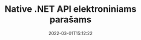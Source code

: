 ---
############################# Static ############################
layout: "product"
date: 2022-03-01T15:12:22
draft: false
#operation: 
#signaturetype: 
#fileformat: 
#productName: Java
lang: lt
#productCode: java
#otherformats: 
#breadcrumb: Put  signature on  for Java
product: "Signature"
product_tag: "signature"
platform: ".NET"
platform_tag: "net"

############################# Head ############################
head_title: ".NET skaitmeninio parašo API – elektroninio parašo PDF Word Excel vaizdai"
head_description: "C# .NET skaitmeninio parašo API, el. parašo biblioteka, skirta elektroniniu būdu pasirašyti PDF, Word, Excel skaičiuokles, PowerPoint, vaizdų ir grafinių dokumentų formatus."

############################# Header ############################
title: "Native .NET API elektroniniams parašams"
description: "Pridėkite skaitmeninius parašus prie dokumentų formatų ir įdiekite populiarius el. parašo tipus (tekstą, vaizdą, QR kodą, brūkšninį kodą, antspaudą ir metaduomenis) .NET programose."
button:
    enable: true

############################# SubMenu ############################
submenu:
    enable: true
    
    left:
        img_alt: "GroupDocs.Signature for .NET"
        image: "https://www.groupdocs.cloud/templates/groupdocs/images/product-logos/groupdocs-signature-net.png"
        product: "GroupDocs.Signature"
        platform: ".NET"

    middle:
        button:
            # button loop
            - link: "#overview"
              text: "Apžvalga"

            # button loop
            - link: "#features"
              text: "funkcijos"

            # button loop
            - link: "#support"
              text: "Palaikymas"

            # button loop
            - link: "https://products.groupdocs.app/signature"
              text: "Tiesioginė demonstracija"

            # button loop
            - link: "https://purchase.groupdocs.com/pricing/signature/net"
              text: "Kainodara"

    right:
        link_download: "https://downloads.groupdocs.com/signature"
        link_learn: "https://docs.groupdocs.com/signature/net/"
        link_buy: "https://purchase.groupdocs.com"

############################# Overview ############################
overview:
    enable: true
    content: |
      Naudokite GroupDocs.Signature for .NET API kurdami programas C#, ASP.NET ir kitomis .NET technologijomis, kurios leidžia pasirašyti skaitmeninius verslo dokumentus, tokius kaip PDF, Microsoft Word, Excel skaičiuoklės, PowerPoint pristatymai, vaizdai, OpenDocument ir kitų pramonės standartų failų formatų, nereikia įdiegti jokios papildomos programinės įrangos. Su šia elektroninio parašo biblioteka paprasta dirbti, o .NET kūrėjai savo programose gali lengvai pridėti pažangių skaitmeninio parašo funkcijų, suteikiančių vartotojams galimybę saugiai pasirašyti, ieškoti ir patvirtinti el. parašus iš populiarių dokumentų formatų. Jis palaiko įvairių parašų tipų, tokių kaip tekstas, vaizdas, brūkšninis kodas, QR kodas, formos laukas, antspaudas ir metaduomenys, įdiegimą.  

      Dokumento parašo API suteikia jums paprastas ir išplėstines paieškos parinktis, kad galėtumėte akimirksniu rasti reikiamus parašus dokumente. Parašo stiliaus taikymo, išvaizdos valdymo ir parašo ypatybių, tokių kaip matmenys, šešėlis, lygiavimas ir kt., pritaikymo parinktys taip pat galimos naudojant šią daug funkcijų turinčią dokumentų pasirašymo API.  

      GroupDocs.Signature for .NET gali būti naudojamas bet kurioje kūrimo aplinkoje, kuri palaiko .NET platformą. Jis suderinamas su visomis .NET kalbomis ir palaiko populiarias operacines sistemas (Windows, Linux, MacOS), kuriose galima įdiegti Mono arba .NET sistemas (įskaitant .NET Core).
    tabs:
      enable: true
      
      ## TAB ONE ##
      tab_one:
        description: |
          Toliau pateikiama .NET skirto GroupDocs.Signature apžvalga:
      
        left:
          enable: true
          icon: "fab fa-html5"
          title: "Parašo tipai"
          content: |
            * Teksto parašas
            * Vaizdo parašas
            * Skaitmeniniai parašai
            * QR kodo parašas
            * Brūkšninio kodo parašas
            * Antspaudas Parašas
            * Metaduomenų parašas
      
      ## TAB TWO ##
      tab_two:
        description: |
          GroupDocs.Signature for .NET palaiko visų populiarių dokumentų formatų pasirašymą. Vos keliomis kodo eilutėmis pridėkite PDF parašo, „Microsoft Office Word“, „Excel“ skaičiuoklės, vaizdo, HTML, „Outlook“ el. pašto, „OneNote“, projekto ir grafikos pasirašymo galimybių savo .NET programose. [Palaikomi dokumentų formatai.](https://docs.groupdocs.com/signature/net/supported-document-formats/)

        left:
          enable: true
          table:
            # table loop
            - title: "Microsoft Office"
              content: |
                * **Word:** DOC, DOCX, DOCM, DOT, DOTX, DOTM, RTF, TXT
                * **Excel:** XLS, XLSX, XLSM, XLSB, XLTM, XLT, XLTM, XLTX, XLAM, SXC, SpreadsheetML
                * **PowerPoint:** PPT, PPTX, PPS, PPSX, PPSM, POT, POTM, POTX, PPTM

        right:
          enable: true
          table:
            # table loop
            - title: "Images & Other Formats"
              content: |
                * **Vaizdai**: JPG, BMP, PNG, TIFF, GIF, DCM, WEBP
                * **OpenDocument**: ODT, OTT, OTS, ODS, ODP, OTP, ODG
                * **Jpeg2000**: JP2, JPF, JPX, J2K, J2C, JPM
                * **Metafailai**: EMF, WMF, CMX
                * **Nešiojami**: PDF
                * **Keičiama vektorinė grafika**: CDR, SVG
                * **Adobe Photoshop**: PSD
                * **Kiti**: DJVU

      ## TAB THREE ##
      tab_three:
        description: |
          GroupDocs.Signature for .NET palaiko šias operacines sistemas, karkasus ir paketų tvarkykles:
        
        left:
          enable: true
          table:
            # table loop
            - icon: "fab fa-windows"
              title: "Operacinės sistemos"
              content: |
                * Windows Desktop
                * Windows Server
                * Windows Azure
                * Linux
                * MacOS

            # table loop
            - icon: "fas fa-code"
              title: "Palaikomi karkasai"
              content: |
                * .NET Framework 2.0 or higher
                * Mono Framework 1.2 or higher
                * .NET Standard 2.0
                * .NET Core 2.0
                * .NET Core 2.1

        right:
          enable: true
          table:
            # table loop
            - icon: "fas fa-box"
              title: "Paketo valdytojas"
              content: |
                * NuGet

            # table loop
            - icon: "fas fa-tools"
              title: "Plėtros aplinkos"
              content: |
                * Microsoft Visual Studio
                * Xamarin.Android
                * Xamarin.IOS
                * Xamarin.Mac
                * MonoDevelop

############################# Features ############################
features:
    enable: true
    title: "GroupDocs.Signature, skirtas .NET funkcijoms"

    feature:
      # feature loop
      - icon: "fas fa-copy"
        content: "Kurkite, ieškokite, atnaujinkite, slėpkite, patikrinkite ir ištrinkite el. parašus iš palaikomų dokumentų formatų"

      # feature loop
      - icon: "fas fa-eye"
        content: "Nurodykite XML išplėstinius elektroninius parašus (XAdES) Excel skaičiuoklėms"

      # feature loop
      - icon: "fas fa-bolt"
        content: "Gaukite vaizdo turinį iš dokumentų, pasirašytų QR kodu, brūkšniniu kodu ir vaizdo parašais"
      
      # feature loop
      - icon: "fas fa-file-powerpoint"
        content: "Nustatykite teksto arba vaizdo parašo aukštį, plotį, paraštes ir lygiavimą bei vietą konkrečiame puslapyje"

      # feature loop
      - icon: "fas fa-code"
        content: "Ieškokite, patikrinkite ir skaitmeniniu būdu pasirašykite „PowerPoint“ pristatymo dokumentus"

      # feature loop
      - icon: "fas fa-cloud"
        content: "Pasirašykite teksto apdorojimo dokumentų formatus su vietinio teksto vandens ženklais"

      # feature loop
      - icon: "fas fa-remove-format"
        content: "Palaiko suapvalintus kampus stačiakampių antspaudų parašų tipams"

      # feature loop
      - icon: "fas fa-comment-slash"
        content: "Taikykite teksto arba vaizdo parašą konkrečiame „Excel“ lape arba nustatykite el. parašą visuose lapuose"

      # feature loop
      - icon: "fas fa-location-arrow"
        content: "Nurodykite konkrečią eilutės ir stulpelio numerį, norėdami įdėti tekstą arba vaizdo parašą „Excel“ lape"

      # feature loop
      - icon: "fas fa-border-all"
        content: "Taikykite šešėlį teksto parašui programoje Microsoft PowerPoint ir nustatykite jo spalvą, kampą ir skaidrumą"

      # feature loop
      - icon: "fas fa-wrench"
        content: "Konfigūruokite „Excel“ lapų teksto parašo kraštinių stilius ir šrifto parinktis"

      # feature loop
      - icon: "fas fa-columns"
        content: "Nustatykite vaizdo parašo tipą, pvz. Apvalus arba kvadratas ir konfigūruokite paraštes, šrifto spalvą, pasukimą"

      # feature loop
      - icon: "fas fa-file-word"
        content: "Taikykite skaitmeninius sertifikatus dokumentams, skaičiuoklėms ir PDF failams su parašo eilute"

      # feature loop
      - icon: "fas fa-envelope"
        content: "Atlikite spalvų nustatymus, teksto parašui pritaikykite skaidrumą ir pasukimą"

      # feature loop
      - icon: "fas fa-print"
        content: "Nustatykite ryškumo ir pilkų tonų parinktis ir nurodykite vaizdo parašo įtrauką vaizde"

      # feature loop
      - icon: "fas fa-file-archive"
        content: "Įterpkite pasirinktinius objektus, seriją, taip pat šifruokite ir iššifruokite PDF dokumento metaduomenų parašo reikšmes"

      # feature loop
      - icon: "fas fa-lock"
        content: "Slėpti, pašalinti arba tinkinti skaitmeninių parašų išvaizdą iš PDF dokumentų"

      # feature loop
      - icon: "fas fa-file-code"
        content: "Pasirašykite PDF dokumentus naudodami skaitmeninės formos lauką ir teksto parašą kaip vaizdą, anotaciją, lipduką ar vandens ženklą"
      
      # feature loop
      - icon: "fas fa-fill-drip"
        content: "Įdėkite teksto parašą į MS Word ir PDF dokumentų formos laukus"

      # feature loop
      - icon: "fas fa-file-excel"
        content: "Nurodykite savavališkus dokumentų puslapius, skirtus apdoroti parašą arba išplėstinį el. parašo patvirtinimą Word failams"

      # feature loop
      - icon: "fas fa-heading"
        content: "Išsaugokite pasirašyto vaizdo failą skirtingu formatu ir eksportuokite pasirašytą skaičiuoklę kaip vaizdą arba kelių puslapių TIFF"

      # feature loop
      - icon: "fas fa-project-diagram"
        content: "Priskirkite, keiskite ir pašalinkite slaptažodį pasirašytiems failams ir taikykite el. parašą slaptažodžiu apsaugotiems failams"

      # feature loop
      - icon: "fas fa-cube"
        content: "„eSign“ darbalapiai, „PowerPoint“ skaidrės, „Word“ dokumentai ir vaizdai su pasirinktiniais objektais metaduomenyse"

      # feature loop
      - icon: "fab fa-uncharted"
        content: "Nustatykite parašo šepetėlio stilius kaip vientisą, tekstūrą, linijinį gradientą ir radialinį gradientą"

      # feature loop
      - icon: "fab fa-uncharted"
        content: "Pasirašykite dokumentus naudodami pasirinktinį šifruotą QR kodo tekstą arba duomenis"

      # feature loop
      - icon: "fab fa-uncharted"
        content: "Ieškokite ir pasirašykite failus naudodami DjVu formatą kaip vaizdo dokumentą"

      # feature loop
      - icon: "fab fa-uncharted"
        content: "Išskleiskite dokumento informaciją, pvz., puslapių skaičių, naudodami failo URL"

      # feature loop
      - icon: "fab fa-uncharted"
        content: "Ieškokite, pasirašykite ir patvirtinkite „CorelDraw“ failus kaip vaizdo dokumentus"

      # feature loop
      - icon: "fab fa-uncharted"
        content: "Išsaugokite apdorotų arba ištrintų parašų informacijos istoriją, saugomą metaduomenyse"

      # feature loop
      - icon: "fab fa-uncharted"
        content: "Pridėkite tinkintą duomenų objektą, VCard arba el. pašto objektą prie QR kodo ir patvirtinkite užšifruotą QR kodą PDF failuose"

    more_feature:
      # more_feature_loop
      - title: "Lengvai pridėkite skaitmeninius parašus"
        content: |
          GroupDocs.Signature for .NET API leidžia pridėti įvairių tipų parašus prie palaikomų failų formatų. Parašo tipai, tokie kaip tekstas, vaizdas, skaitmeninis, antspaudas, QR kodas, brūkšninis kodas ir metaduomenys, gali būti taikomi naudojant GroupDocs.Signature, skirtą .NET. Šiame kodo pavyzdyje parodyta, kaip PDF dokumentui pritaikyti tekstinį parašą:

          ```cs
          using (Signature signature = new Signature("D:\\sample.pdf"))
          {
          TextSignOptions options = new TextSignOptions("John Smith")
          {
          // nustatyti teksto spalvą
          ForeColor = Color.Red
          };
          // pasirašyti dokumentą į bylą
          signature.Sign("D:\\signed.pdf", options);
          }
          ```

      # more_feature_loop
      - title: "Palaikomi brūkšninio kodo parašo tipai"
        content: |
          Mūsų parašo manipuliavimo API siūlo funkciją pritaikyti brūkšninio kodo parašus palaikomiems dokumentų formatams. GroupDocs.Signature for .NET palaiko įvairius brūkšninių kodų tipus, tokius kaip Code128, Code39Extended, Code39Standard, EAN14, EAN8, ITF14, UPCA ir UPCE. Taip pat pateikiamas statinis objektas, pavadintas „AllTypes“, kad palaikytų visus registruotų brūkšninių kodų tipus.

      # more_feature_loop
      - title: "Ieškoti parašų ir sertifikatų"
        content: |
          GroupDocs.Signature, skirta .NET API, leidžia ieškoti skaitmeninių sertifikatų iš Word dokumentų, Excel skaičiuoklių ir PDF failų. Taip pat galite gauti visus sistemoje užregistruotus skaitmeninius sertifikatus. Metaduomenų parašų taip pat galima ieškoti „Word“ dokumentuose, „Excel“ skaičiuoklėse, paveikslėliuose ir PDF failuose, naudojant „GroupDocs.Signature“, skirtą .NET API.  

          Naudodami GroupDocs.Signature, skirtą .NET API, galite ieškoti QR kodo ir brūkšninio kodo parašų bet kuriame dokumente, pristatyme, skaičiuoklėje, paveikslėlyje, taip pat PDF faile ir gauti paieškos eigą. Taip pat galite ieškoti pasirinktinių duomenų objektų iš dokumentų, pasirašytų QR kodo parašu.

      # more_feature_loop
      - title: "Išplėstinės brūkšninio kodo paieškos parinktys"
        content: |
          Naudodami GroupDocs.Signature for.NET API galite labai lengvai ieškoti ir rasti reikiamą brūkšninį kodą, nes mūsų parašo API siūlo išplėstines paieškos parinktis. Tai leidžia ieškoti brūkšninio kodo konkrečiame puslapyje, ieškoti visame dokumente, nurodyti skirtingus puslapius, kuriuose reikia ieškoti (pirmame, paskutiniame, lyginiame, nelyginiame), ieškoti tam tikro kodavimo tipo brūkšninio kodo, ieškoti brūkšninio kodo pagal konkrečią teksto eilutę arba ieškoti brūkšninio kodo. remiantis eilute su parinktimi „yra“.

############################# Support ############################
support:
    enable: true

############################# Solutions ############################
solutions:
    enable: true
    title: "GroupDocs.Signature siūlo dokumentų pasirašymo API kitoms populiarioms kūrimo aplinkoms"

    solution:
        # solution loop
        - img_alt: "GroupDocs.Signature for Java"
          image: "https://www.groupdocs.cloud/templates/groupdocs/images/product-logos/groupdocs-signature-java.png"
          product: "GroupDocs.Signature"
          platform: "Java"
          link: "/signature/java/"

############################# Back to top ###############################
back_to_top:
  enable: true
---